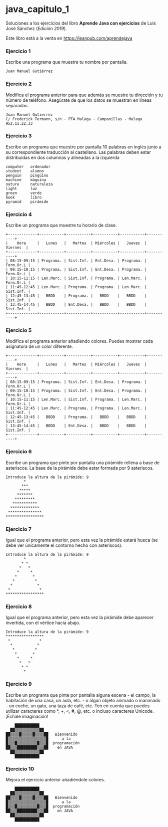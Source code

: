 # java_capitulo_1

Soluciones a los ejercicios del libro **Aprende Java con ejercicios** de Luis José Sánchez (_Edición 2019_).

Este libro está a la venta en https://leanpub.com/aprendejava

### Ejercicio 1

Escribe una programa que muestre tu nombre por pantalla.

    Juan Manuel Gutiérrez

### Ejercicio 2

Modifica el programa anterior para que además se muestre tu dirección y tu número de teléfono. Asegúrate de que los datos se muestran en líneas separadas.

    Juan Manuel Gutierrez
    C/ Frederick Termann, s/n - PTA Malaga - Campanillas - Malaga
    952.11.22.33

### Ejercicio 3

Escribe un programa que muestre por pantalla 10 palabras en inglés junto a su correspondiente traducción al castellano. Las palabras deben estar distribuidas en dos columnas y alineadas a la izquierda

    computer   ordenador
    student    alumno
    penguin    pingüino
    machine    máquina
    nature     naturaleza
    light      luz
    green      verde
    book       libro
    pyramid    pirámide

### Ejercicio 4

Escribe un programa que muestre tu horario de clase.

    +-------------+-----------+-----------+-----------+-----------+-----------+
    |    Hora     |   Lunes   |   Martes  | Miércoles |   Jueves  |  Viernes  |
    +-------------+-----------+-----------+-----------+-----------+-----------+
    | 08:15-09:15 | Programa. | Sist.Inf. | Ent.Desa. | Programa. | Form.Or.L |
    | 09:15-10:15 | Programa. | Sist.Inf. | Ent.Desa. | Programa. | Form.Or.L |
    | 10:15-11:15 | Len.Marc. | Sist.Inf. | Programa. | Len.Marc. | Form.Or.L |
    | 11:45-12:45 | Len.Marc. | Programa. | Programa. | Len.Marc. | Sist.Inf. |
    | 12:45-13:45 |   BBDD    | Programa. |   BBDD    |   BBDD    | Sist.Inf. |
    | 13:45-14:45 |   BBDD    | Ent.Desa. |   BBDD    |   BBDD    | Sist.Inf. |
    +-------------+-----------+-----------+-----------+-----------+-----------+

### Ejercicio 5

Modifica el programa anterior añadiendo colores. Puedes mostrar cada asignatura de un color diferente.

    +-------------+-----------+-----------+-----------+-----------+-----------+
    |    Hora     |   Lunes   |   Martes  | Miércoles |   Jueves  |  Viernes  |
    +-------------+-----------+-----------+-----------+-----------+-----------+
    | 08:15-09:15 | Programa. | Sist.Inf. | Ent.Desa. | Programa. | Form.Or.L |
    | 09:15-10:15 | Programa. | Sist.Inf. | Ent.Desa. | Programa. | Form.Or.L |
    | 10:15-11:15 | Len.Marc. | Sist.Inf. | Programa. | Len.Marc. | Form.Or.L |
    | 11:45-12:45 | Len.Marc. | Programa. | Programa. | Len.Marc. | Sist.Inf. |
    | 12:45-13:45 |   BBDD    | Programa. |   BBDD    |   BBDD    | Sist.Inf. |
    | 13:45-14:45 |   BBDD    | Ent.Desa. |   BBDD    |   BBDD    | Sist.Inf. |
    +-------------+-----------+-----------+-----------+-----------+-----------+

### Ejercicio 6

Escribe un programa que pinte por pantalla una pirámide rellena a base de asteriscos. La base de la pirámide debe estar formada por 9 asteriscos.

    Introduce la altura de la pirámide: 9
            *
           ***
          *****
         *******
        *********
       ***********
      *************
     ***************
    *****************

### Ejercicio 7

Igual que el programa anterior, pero esta vez la pirámide estará hueca (se debe ver únicamente el contorno hecho con asteriscos).

    Introduce la altura de la pirámide: 9
            *
           * *
          *   *
         *     *
        *       *
       *         *
      *           *
     *             *
    *****************

### Ejercicio 8

Igual que el programa anterior, pero esta vez la pirámide debe aparecer invertida, con el vértice hacia abajo.

    Introduce la altura de la pirámide: 9
    *****************
     *             *
      *           *
       *         *
        *       *
         *     *
          *   *
           * *
            *

### Ejercicio 9

Escribe un programa que pinte por pantalla alguna escena - el campo, la habitación de una casa, un aula, etc. - o algún objeto animado o inanimado - un coche, un gato, una taza de café, etc. Ten en cuenta que puedes utilizar caracteres como \*, +, <, #, @, etc. o incluso caracteres Unicode. ¡Échale imaginación!

        ███████████
      ██▒▒▒▒▒▒▒▒▒▒▒██
    ██▒▒▒▒█▒▒▒▒▒█▒▒▒▒██   Bienvenido
    █▒▒▒▒▒▒▒▒▒▒▒▒▒▒▒▒▒█      a la
    █▒▒▒█▒▒▒▒▒▒▒▒▒█▒▒▒█  programación
    ██▒▒▒█████████▒▒▒██    en JAVA
      ██▒▒▒▒▒▒▒▒▒▒▒██
        ███████████

### Ejercicio 10

Mejora el ejercicio anterior añadiéndole colores.

        ███████████
      ██▒▒▒▒▒▒▒▒▒▒▒██
    ██▒▒▒▒█▒▒▒▒▒█▒▒▒▒██   Bienvenido
    █▒▒▒▒▒▒▒▒▒▒▒▒▒▒▒▒▒█      a la
    █▒▒▒█▒▒▒▒▒▒▒▒▒█▒▒▒█  programación
    ██▒▒▒█████████▒▒▒██    en JAVA
      ██▒▒▒▒▒▒▒▒▒▒▒██
        ███████████
